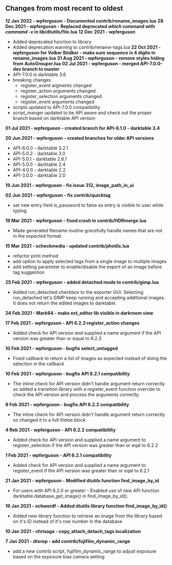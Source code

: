 ## Changes from most recent to oldest
**12 Jan 2022 - wpferguson - Documented contrib/rename_images.lua**
**28 Dec 2021 - wpferguson - Replaced deprecated _which_ command with _command -v_ in lib/dtutils/file.lua**
**12 Dec 2021 - wpferguson**
* Added deprecated function to library
* Added deprecation warning to contrib/rename-tags.lua
**22 Oct 2021 - wpferguson for Volker Bödker - make sure sequence is 4 digits in rename_images.lua**
**31 Aug 2021 - wpferguson - remove styles hiding from AutoGrouper.lua**
**02 Jul 2021 - wpferguson - merged API-7.0.0-dev branch to master**
* API-7.0.0 is darktable 3.6
* breaking changes
  * register_event argments changed
  * register_action arguments changed
  * register_selection arguments changed
  * register_event arguments changed
* scripts updated to API-7.0.0 compatibility
* script_manger updated to be API aware and check out the proper branch
  based on darktable API version

**01 Jul 2021 - wpferguson - created branch for API-6.1.0 - darktable 3.4**

**20 Jun 2021 - wpferguson - created branches for older API versions**
* API-6.0.0 - darktable 3.2.1
* API-5.0.2 - darktable 3.0
* API-5.0.1 - darktable 2.6.1
* API-5.0.0 - darktable 2.4
* API-4.0.0 - darktable 2.2
* API-3.0.0 - darktable 2.0

**19 Jun 2021 - wpferguson - fix issue 312, image_path_in_ui**

**02 Jun 2021 - wpferguson - fix contrib/quicktag**
* set new entry field is_password to false so entry
is visible to user while typing.

**19 Mar 2021 - wpferguson - fixed crash in contrib/HDRmerge.lua**
* Made generated filename routine gracefully handle names that
are not in the expected format.

**15 Mar 2021 - scheckmedia - updated contrib/photils.lua**
* refactor print method
* add option to apply selected tags from a single image to multiple images
* add setting parameter to enable/disable the export of an image before tag suggestion

**25 Feb 2021 - wpferguson - added detached mode to contrib/gimp.lua**

* Added run_detached checkbox to the exporter GUI.  Selecting run_detached
let's GIMP keep running and accepting additional images.  It does not return
the edited images to darktable.

**24 Feb 2021 - Mark64 - make ext_editor lib visible in darkroom view**

**17 Feb 2021 - wpferguson - API 6.2.3 register_action changes**

* Added check for API version and supplied a name argument if the 
API version was greater than or equal to 6.2.3 

**10 Feb 2021 - wpferguson - bugfix select_untagged**

* Fixed callback to return a list of images as expected instead of
doing the selection in the callback

**10 Feb 2021 - wpferguson - bugfix API 6.2.1 compatibility**

* The inline check for API version didn't handle argument return
correctly so added a transition library with a register_event function
override to check the API version and process the arguments correctly.

**9 Feb 2021 - wpferguson - bugfix API 6.2.2 compatibility**

* The inline check for API version didn't handle argument return
correctly so changed it to a full if/else block 

**4 Reb 2021 - wpferguson - API 6.2.2 compatibililty**

* Added check for API version and supplied a name argument to register_selection
if the API version was greater than or eqal to 6.2.2 

**1 Feb 2021 - wpferguson - API 6.2.1 compatibility**

* Added check for API version and supplied a name argument to register_event
if the API version was greater than or eqal to 6.2.1 

**21 Jan 2021 - wpferguson - Modified dtutils function find_image_by_id**

* For users with API 6.2.0 or greater - Enabled use of new API function
darktable.database_get_image() in find_image_by_id().

**19 Jan 2021 - schwerdf - Added dtutils library function find_image_by_id()**

* Added new library function to retrieve an image from the library based on it's ID instead
of it's row number in the database 

**10 Jan 2021 - chrisaga - copy_attach_detach_tags localization**

**7 Jan 2021 - dtorop - add contrib/fujifilm_dynamic_range**

* add a new contrib script, fujifilm_dynamic_range to adjust exposure
based on the exposure bias camera setting
